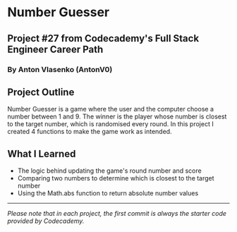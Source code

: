 # Number Guesser
## Project #27 from Codecademy's Full Stack Engineer Career Path
### By Anton Vlasenko (AntonV0)  
## Project Outline
Number Guesser is a game where the user and the computer choose a number between 1 and 9. The winner is the player whose number is closest to the target number, which is randomised every round. In this project I created 4 functions to make the game work as intended.
## What I Learned
  - The logic behind updating the game's round number and score
  - Comparing two numbers to determine which is closest to the target number
  - Using the Math.abs function to return absolute number values
***
*Please note that in each project, the first commit is always the starter code provided by Codecademy.*
